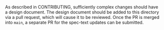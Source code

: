 As described in CONTRIBUTING, sufficiently complex changes should
have a design document.  The design document should be added to
this directory via a pull request, which will cause it to be
reviewed.  Once the PR is merged into `main`, a separate PR for
the spec-text updates can be submitted.
